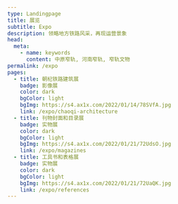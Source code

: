 ```yaml
---
type: Landingpage
title: 展览
subtitle: Expo
description: 领略地方铁路风采，再现运营景象
head:
  meta:
    - name: keywords
      content: 中原窄轨, 河南窄轨, 窄轨文物
permalink: /expo
pages:
  - title: 朝杞铁路建筑展
    badge: 影像展
    color: dark
    bgColor: light
    bgImg: https://s4.ax1x.com/2022/01/14/78SVfA.jpg
    link: /expo/chaoqi-architecture
  - title: 刊物封面和目录展
    badge: 实物展
    color: dark
    bgColor: light
    bgImg: https://s4.ax1x.com/2022/01/21/72UdsO.jpg
    link: /expo/magazines
  - title: 工具书和表格展
    badge: 实物展
    color: dark
    bgColor: light
    bgImg: https://s4.ax1x.com/2022/01/21/72UaQK.jpg
    link: /expo/references
---
```

